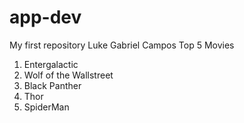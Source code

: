 # app-dev
My first repository
Luke Gabriel Campos
Top 5 Movies
1. Entergalactic
2. Wolf of the Wallstreet
3. Black Panther
4. Thor
5. SpiderMan
